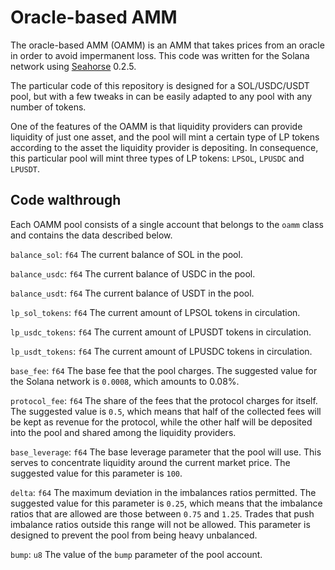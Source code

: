 # Oracle-based AMM

The oracle-based AMM (OAMM) is an AMM that takes prices from an oracle in order to avoid impermanent loss. This code was written for the Solana network using [Seahorse](https://seahorse-lang.org/) 0.2.5.

The particular code of this repository is designed for a SOL/USDC/USDT pool, but with a few tweaks in can be easily adapted to any pool with any number of tokens. 

One of the features of the OAMM is that liquidity providers can provide liquidity of just one asset, and the pool will mint a certain type of LP tokens according to the asset the liquidity provider is depositing. In consequence, this particular pool will mint three types of LP tokens: `LPSOL`, `LPUSDC` and `LPUSDT`.

## Code walthrough

Each OAMM pool consists of a single account that belongs to the `oamm` class and contains the data described below.

`balance_sol`: `f64` The current balance of SOL in the pool.

`balance_usdc`: `f64` The current balance of USDC in the pool.

`balance_usdt`: `f64` The current balance of USDT in the pool.

`lp_sol_tokens`: `f64` The current amount of LPSOL tokens in circulation.

`lp_usdc_tokens`: `f64` The current amount of LPUSDT tokens in circulation.

`lp_usdt_tokens`: `f64` The current amount of LPUSDC tokens in circulation.

`base_fee`: `f64` The base fee that the pool charges. The suggested value for the Solana network is `0.0008`, which amounts to 0.08%.

`protocol_fee`: `f64` The share of the fees that the protocol charges for itself. The suggested value is `0.5`, which means that half of the collected fees will be kept as revenue for the protocol, while the other half will be deposited into the pool and shared among the liquidity providers.

`base_leverage`: `f64` The base leverage parameter that the pool will use. This serves to concentrate liquidity around the current market price. The suggested value for this parameter is `100`.

`delta`: `f64` The maximum deviation in the imbalances ratios permitted. The suggested value for this parameter is `0.25`, which means that the imbalance ratios that are allowed are those between `0.75` and `1.25`. Trades that push imbalance ratios outside this range will not be allowed. This parameter is designed to prevent the pool from being heavy unbalanced.

`bump`: `u8` The value of the `bump` parameter of the pool account.
